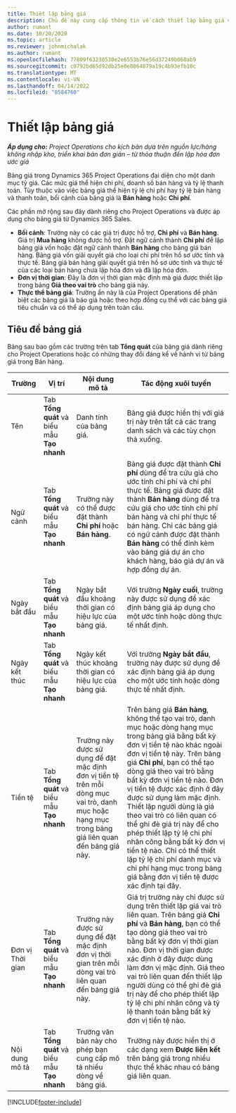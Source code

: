 ```yaml
---
title: Thiết lập bảng giá
description: Chủ đề này cung cấp thông tin về cách thiết lập bảng giá vốn và bảng giá bán hàng.
author: rumant
ms.date: 10/20/2020
ms.topic: article
ms.reviewer: johnmichalak
ms.author: rumant
ms.openlocfilehash: 77809f63230530e2e6553b76e56d37249b060ab9
ms.sourcegitcommit: c0792bd65d92db25e0e8864879a19c4b93efb10c
ms.translationtype: MT
ms.contentlocale: vi-VN
ms.lasthandoff: 04/14/2022
ms.locfileid: "8584760"
---
```

# <a name="set-up-price-lists"></a>Thiết lập bảng giá

_**Áp dụng cho:** Project Operations cho kịch bản dựa trên nguồn lực/hàng không nhập kho, triển khai bản đơn giản – từ thỏa thuận đến lập hóa đơn ước giá_

Bảng giá trong Dynamics 365 Project Operations đại diện cho một danh mục tỷ giá. Các mức giá thể hiện chi phí, doanh số bán hàng và tỷ lệ thanh toán. Tùy thuộc vào việc bảng giá thể hiện tỷ lệ chi phí hay tỷ lệ bán hàng và thanh toán, bối cảnh của bảng giá là **Bán hàng** hoặc **Chi phí**.

Các phần mở rộng sau đây dành riêng cho Project Operations và được áp dụng cho bảng giá từ Dynamics 365 Sales.

- **Bối cảnh**: Trường này có các giá trị được hỗ trợ, **Chi phí** và **Bán hàng**. Giá trị **Mua hàng** không được hỗ trợ. Đặt ngữ cảnh thành **Chi phí** để lập bảng giá vốn hoặc đặt ngữ cảnh thành **Bán hàng** cho bảng giá bán hàng. Bảng giá vốn giải quyết giá cho loại chi phí trên hồ sơ ước tính và thực tế. Bảng giá bán hàng giải quyết giá trên hồ sơ ước tính và thực tế của các loại bán hàng chưa lập hóa đơn và đã lập hóa đơn.
- **Đơn vị thời gian**: Đây là đơn vị thời gian mặc định mà giá được thiết lập trong bảng **Giá theo vai trò** cho bảng giá này.
- **Thực thể bảng giá**: Trường ẩn này là của Project Operations để phân biệt các bảng giá là báo giá hoặc theo hợp đồng cụ thể với các bảng giá tiêu chuẩn và có thể áp dụng trên toàn cầu.

## <a name="price-list-header"></a>Tiêu đề bảng giá

Bảng sau bao gồm các trường trên tab **Tổng quát** của bảng giá dành riêng cho Project Operations hoặc có những thay đổi đáng kể về hành vi từ bảng giá trong Bán hàng.

| Trường | Vị trí | Nội dung mô tả | Tác động xuôi tuyến |
| --- | --- | --- | --- |
| Tên | Tab **Tổng quát** và biểu mẫu **Tạo nhanh** | Danh tính của bảng giá. | Bảng giá được hiển thị với giá trị này trên tất cả các trang danh sách và các tùy chọn thả xuống.|
| Ngữ cảnh | Tab **Tổng quát** và biểu mẫu **Tạo nhanh** | Trường này có thể được đặt thành **Chi phí** hoặc **Bán hàng**. | Bảng giá được đặt thành **Chi phí** dùng để tra cứu giá cho ước tính chi phí và chi phí thực tế. Bảng giá được đặt thành **Bán hàng** dùng để tra cứu giá cho ước tính chi phí bán hàng và chi phí thực tế bán hàng. Chỉ các bảng giá có ngữ cảnh được đặt thành **Bán hàng** có thể đính kèm vào bảng giá dự án cho khách hàng, báo giá dự án và hợp đồng dự án. |
| Ngày bắt đầu | Tab **Tổng quát** và biểu mẫu **Tạo nhanh** | Ngày bắt đầu khoảng thời gian có hiệu lực của bảng giá. | Với trường **Ngày cuối**, trường này được sử dụng để xác định bảng giá áp dụng cho một ước tính hoặc dòng thực tế nhất định. |
| Ngày kết thúc | Tab **Tổng quát** và biểu mẫu **Tạo nhanh** | Ngày kết thúc khoảng thời gian có hiệu lực của bảng giá. | Với trường **Ngày bắt đầu**, trường này được sử dụng để xác định bảng giá áp dụng cho một ước tính hoặc dòng thực tế nhất định. |
| Tiền tệ | Tab **Tổng quát** và biểu mẫu **Tạo nhanh** | Trường này được sử dụng để đặt mặc định đơn vị tiền tệ trên mỗi dòng mục vai trò, danh mục hoặc hạng mục trong bảng giá liên quan đến bảng giá này. | Trên bảng giá **Bán hàng**, không thể tạo vai trò, danh mục hoặc dòng hạng mục trong bảng giá bằng bất kỳ đơn vị tiền tệ nào khác ngoài đơn vị tiền tệ này. Trên bảng giá **Chi phí**, bạn có thể tạo dòng giá theo vai trò bằng bất kỳ đơn vị tiền tệ nào. Đơn vị tiền tệ được xác định ở đây được sử dụng làm mặc định. Thiết lập người dùng là giá theo vai trò có liên quan có thể ghi đè giá trị này để cho phép thiết lập tỷ lệ chi phí nhân công bằng bất kỳ đơn vị tiền tệ nào. Chỉ có thể thiết lập tỷ lệ chi phí danh mục và chi phí hạng mục trong bảng giá bằng đơn vị tiền tệ được xác định tại đây. |
| Đơn vị Thời gian | Tab **Tổng quát** và biểu mẫu **Tạo nhanh** | Trường này được sử dụng để đặt mặc định đơn vị thời gian trên mỗi dòng vai trò liên quan đến bảng giá này. | Giá trị trường này chỉ được sử dụng trên thiết lập giá vai trò liên quan. Trên bảng giá **Chi phí** và **Bán hàng**, bạn có thể tạo dòng giá theo vai trò bằng bất kỳ đơn vị thời gian nào. Đơn vị thời gian được xác định ở đây được dùng làm đơn vị mặc định. Giá theo vai trò liên quan đến thiết lập người dùng có thể ghi đè giá trị này để cho phép thiết lập tỷ lệ chi phí nhân công và tỷ lệ thanh toán bằng bất kỳ đơn vị tiền tệ nào. |
| Nội dung mô tả | Tab **Tổng quát** và biểu mẫu **Tạo nhanh** | Trường văn bản này cho phép bạn cung cấp mô tả nhiều dòng về bảng giá. | Trường này được hiển thị ở các dạng xem **Được liên kết** trên bảng giá trong nhiều thực thể khác nhau có bảng giá liên quan. |


[!INCLUDE[footer-include](../includes/footer-banner.md)]